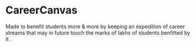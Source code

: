 # CareerCanvas
Made to benefit students more &amp; more by keeping an expedition of career streams that may in future touch the marks of lakhs of students benfitted by it .
